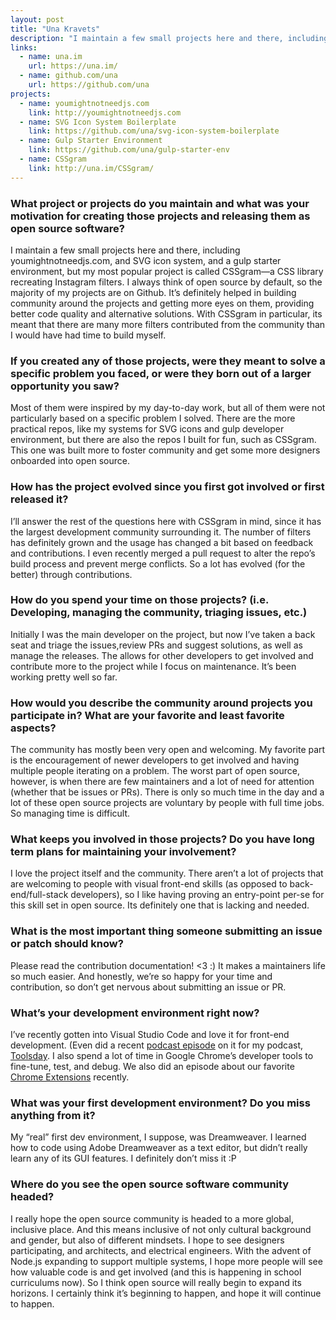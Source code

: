 ```yaml
---
layout: post
title: "Una Kravets"
description: "I maintain a few small projects here and there, including youmightnotneedjs.com, and SVG icon system, and a gulp starter environment, but my most popular project is called CSSgram—a CSS library recreating Instagram filters."
links:
  - name: una.im
    url: https://una.im/
  - name: github.com/una
    url: https://github.com/una
projects:
  - name: youmightnotneedjs.com
    link: http://youmightnotneedjs.com
  - name: SVG Icon System Boilerplate
    link: https://github.com/una/svg-icon-system-boilerplate
  - name: Gulp Starter Environment
    link: https://github.com/una/gulp-starter-env
  - name: CSSgram
    link: http://una.im/CSSgram/
---
```


### What project or projects do you maintain and what was your motivation for creating those projects and releasing them as open source software?

I maintain a few small projects here and there, including youmightnotneedjs.com, and SVG icon system, and a gulp starter environment, but my most popular project is called CSSgram—a CSS library recreating Instagram filters. I always think of open source by default, so the majority of my projects are on Github. It’s definitely helped in building community around the projects and getting more eyes on them, providing better code quality and alternative solutions. With CSSgram in particular, its meant that there are many more filters contributed from the community than I would have had time to build myself.

### If you created any of those projects, were they meant to solve a specific problem you faced, or were they born out of a larger opportunity you saw?

Most of them were inspired by my day-to-day work, but all of them were not particularly based on a specific problem I solved. There are the more practical repos, like my systems for SVG icons and gulp developer environment, but there are also the repos I built for fun, such as CSSgram. This one was built more to foster community and get some more designers onboarded into open source.
### How has the project evolved since you first got involved or first released it?

I’ll answer the rest of the questions here with CSSgram in mind, since it has the largest development community surrounding it. The number of filters has definitely grown and the usage has changed a bit based on feedback and contributions. I even recently merged a pull request to alter the repo’s build process and prevent merge conflicts. So a lot has evolved (for the better) through contributions.

### How do you spend your time on those projects? (i.e. Developing, managing the community, triaging issues, etc.)

Initially I was the main developer on the project, but now I’ve taken a back seat and triage the issues,review PRs and suggest solutions, as well as manage the releases. The allows for other developers to get involved and contribute more to the project while I focus on maintenance. It’s been working pretty well so far.

### How would you describe the community around projects you participate in? What are your favorite and least favorite aspects?

The community has mostly been very open and welcoming. My favorite part is the encouragement of newer developers to get involved and having multiple people iterating on a problem. The worst part of open source, however, is when there are few maintainers and a lot of need for attention (whether that be issues or PRs). There is only so much time in the day and a lot of these open source projects are voluntary by people with full time jobs. So managing time is difficult.

### What keeps you involved in those projects? Do you have long term plans for maintaining your involvement?

I love the project itself and the community. There aren’t a lot of projects that are welcoming to people with visual front-end skills (as opposed to back-end/full-stack developers), so I like having proving an entry-point per-se for this skill set in open source. Its definitely one that is lacking and needed.

### What is the most important thing someone submitting an issue or patch should know?

Please read the contribution documentation! <3 :) It makes a maintainers life so much easier. And honestly, we’re so happy for your time and contribution, so don’t get nervous about submitting an issue or PR.

### What’s your development environment right now?

I’ve recently gotten into Visual Studio Code and love it for front-end development. (Even did a recent [podcast episode](http://toolsday.io/episodes/vscode.html) on it for my podcast, [Toolsday](http://toolsday.io). I also spend a lot of time in Google Chrome’s developer tools to fine-tune, test, and debug. We also did an episode about our favorite [Chrome Extensions](http://toolsday.io/episodes/chromeextensions.html) recently.

### What was your first development environment? Do you miss anything from it?

My “real” first dev environment, I suppose, was Dreamweaver. I learned how to code using Adobe Dreamweaver as a text editor, but didn’t really learn any of its GUI features. I definitely don’t miss it :P

### Where do you see the open source software community headed?

I really hope the open source community is headed to a more global, inclusive place. And this means inclusive of not only cultural background and gender, but also of different mindsets. I hope to see designers participating, and architects, and electrical engineers. With the advent of Node.js expanding to support multiple systems, I hope more people will see how valuable code is and get involved (and this is happening in school curriculums now). So I think open source will really begin to expand its horizons. I certainly think it’s beginning to happen, and hope it will continue to happen.

